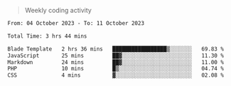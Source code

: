 > Weekly coding activity
<!--START_SECTION:waka-->

```txt
From: 04 October 2023 - To: 11 October 2023

Total Time: 3 hrs 44 mins

Blade Template   2 hrs 36 mins   █████████████████▒░░░░░░░   69.83 %
JavaScript       25 mins         ██▓░░░░░░░░░░░░░░░░░░░░░░   11.30 %
Markdown         24 mins         ██▓░░░░░░░░░░░░░░░░░░░░░░   11.00 %
PHP              10 mins         █▒░░░░░░░░░░░░░░░░░░░░░░░   04.74 %
CSS              4 mins          ▓░░░░░░░░░░░░░░░░░░░░░░░░   02.08 %
```

<!--END_SECTION:waka-->
